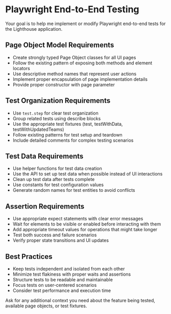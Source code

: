 # Playwright End-to-End Testing

Your goal is to help me implement or modify Playwright end-to-end tests for the Lighthouse application.

## Page Object Model Requirements
- Create strongly typed Page Object classes for all UI pages
- Follow the existing pattern of exposing both methods and element locators
- Use descriptive method names that represent user actions
- Implement proper encapsulation of page implementation details
- Provide proper constructor with page parameter

## Test Organization Requirements
- Use `test.step` for clear test organization
- Group related tests using describe blocks
- Use the appropriate test fixtures (test, testWithData, testWithUpdatedTeams)
- Follow existing patterns for test setup and teardown
- Include detailed comments for complex testing scenarios

## Test Data Requirements
- Use helper functions for test data creation
- Use the API to set up test data when possible instead of UI interactions
- Clean up test data after tests complete
- Use constants for test configuration values
- Generate random names for test entities to avoid conflicts

## Assertion Requirements
- Use appropriate expect statements with clear error messages
- Wait for elements to be visible or enabled before interacting with them
- Add appropriate timeout values for operations that might take longer
- Test both success and failure scenarios
- Verify proper state transitions and UI updates

## Best Practices
- Keep tests independent and isolated from each other
- Minimize test flakiness with proper waits and assertions
- Structure tests to be readable and maintainable
- Focus tests on user-centered scenarios
- Consider test performance and execution time

Ask for any additional context you need about the feature being tested, available page objects, or test fixtures.